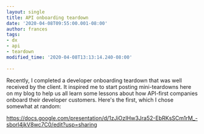 ```yaml
---
layout: single
title: API onboarding teardown
date: '2020-04-08T09:55:00.001-08:00'
author: frances
tags:
- dx
- api
- teardown
modified_time: '2020-04-08T13:13:14.240-08:00'
 
---
```


Recently, I completed a developer onboarding teardown that was well received by the client. It inspired me to start posting mini-teardowns here on my blog to help us all learn some lessons about how API-first companies onboard their developer customers. Here's the first, which I chose somewhat at random:

https://docs.google.com/presentation/d/1zJiOzIHw3Jra52-EbRKsSCm1rM_-sborl4jkV8wc7C0/edit?usp=sharing

